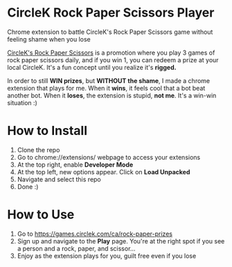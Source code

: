 # CircleK Rock Paper Scissors Player
Chrome extension to battle CircleK's Rock Paper Scissors game without feeling shame when you lose

[CircleK's Rock Paper Scissors](https://games.circlek.com/ca/rock-paper-prizes) is a promotion where you play 3 games of rock paper scissors daily, and if you win 1, you can redeem a prize at your local CircleK.
It's a fun concept until you realize it's **rigged.**

In order to still **WIN prizes**, but **WITHOUT the shame**, I made a chrome extension that plays for me. When it **wins**, it feels cool that a bot beat another bot. When it **loses**, the extension is stupid, **not me**. It's a win-win situation :)

# How to Install
1. Clone the repo
2. Go to chrome://extensions/ webpage to access your extensions
3. At the top right, enable **Developer Mode**
4. At the top left, new options appear. Click on **Load Unpacked**
5. Navigate and select this repo
6. Done :)

# How to Use
1. Go to https://games.circlek.com/ca/rock-paper-prizes
2. Sign up and navigate to the **Play** page. You're at the right spot if you see a person and a rock, paper, and scissor...
3. Enjoy as the extension plays for you, guilt free even if you lose
